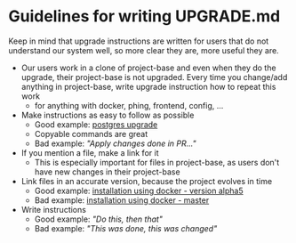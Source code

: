 # Guidelines for writing UPGRADE.md

Keep in mind that upgrade instructions are written for users that do not understand our system well, so more clear they are, more useful they are.

* Our users work in a clone of project-base and even when they do the upgrade, their project-base is not upgraded.
  Every time you change/add anything in project-base, write upgrade instruction how to repeat this work
    * for anything with docker, phing, frontend, config, ...
* Make instructions as easy to follow as possible
    * Good example: [postgres upgrade](https://github.com/shopsys/shopsys/blob/master/UPGRADE.md#postgresql-upgrade)
    * Copyable commands are great
    * Bad example: *"Apply changes done in PR..."*
* If you mention a file, make a link for it
    * This is especially important for files in project-base, as users don't have new changes in their project-base
* Link files in an accurate version, because the project evolves in time
    * Good example: [installation using docker - version alpha5](https://github.com/shopsys/shopsys/blob/v7.0.0-alpha5/docs/installation/installation-using-docker-application-setup.md)
    * Bad example: [installation using docker - master](https://github.com/shopsys/shopsys/blob/master/docs/installation/installation-using-docker-application-setup.md)
* Write instructions
    * Good example: *"Do this, then that"*
    * Bad example: *"This was done, this was changed"*
